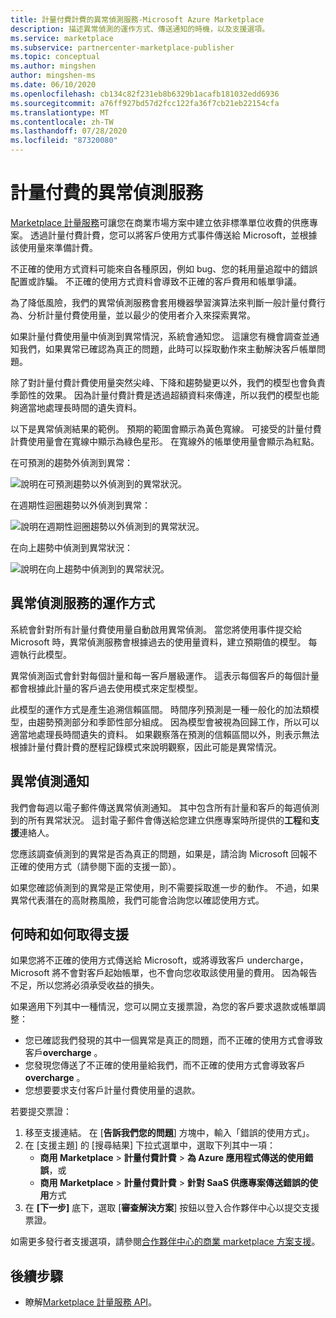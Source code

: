 ```yaml
---
title: 計量付費計費的異常偵測服務-Microsoft Azure Marketplace
description: 描述異常偵測的運作方式、傳送通知的時機，以及支援選項。
ms.service: marketplace
ms.subservice: partnercenter-marketplace-publisher
ms.topic: conceptual
ms.author: mingshen
author: mingshen-ms
ms.date: 06/10/2020
ms.openlocfilehash: cb134c82f231eb8b6329b1acafb181032edd6936
ms.sourcegitcommit: a76ff927bd57d2fcc122fa36f7cb21eb22154cfa
ms.translationtype: MT
ms.contentlocale: zh-TW
ms.lasthandoff: 07/28/2020
ms.locfileid: "87320080"
---
```

# <a name="anomaly-detection-service-for-metered-billing"></a>計量付費的異常偵測服務

[Marketplace 計量服務](marketplace-metering-service-apis-faq.md)可讓您在商業市場方案中建立依非標準單位收費的供應專案。 透過計量付費計費，您可以將客戶使用方式事件傳送給 Microsoft，並根據該使用量來準備計費。

不正確的使用方式資料可能來自各種原因，例如 bug、您的耗用量追蹤中的錯誤配置或詐騙。 不正確的使用方式資料會導致不正確的客戶費用和帳單爭議。

為了降低風險，我們的異常偵測服務會套用機器學習演算法來判斷一般計量付費行為、分析計量付費使用量，並以最少的使用者介入來探索異常。

如果計量付費使用量中偵測到異常情況，系統會通知您。 這讓您有機會調查並通知我們，如果異常已確認為真正的問題，此時可以採取動作來主動解決客戶帳單問題。

除了對計量付費計費使用量突然尖峰、下降和趨勢變更以外，我們的模型也會負責季節性的效果。 因為計量付費計費是透過超額資料來傳達，所以我們的模型也能夠適當地處理長時間的遺失資料。

以下是異常偵測結果的範例。 預期的範圍會顯示為黃色寬線。 可接受的計量付費計費使用量會在寬線中顯示為綠色星形。 在寬線外的帳單使用量會顯示為紅點。  

在可預測的趨勢外偵測到異常：

![說明在可預測趨勢以外偵測到的異常狀況。](media/anomaly-1.png)

在週期性迴圈趨勢以外偵測到異常：

![說明在週期性迴圈趨勢以外偵測到的異常狀況。](media/anomaly-2.png)

在向上趨勢中偵測到異常狀況：

![說明在向上趨勢中偵測到的異常狀況。](media/anomaly-3.png)

## <a name="how-anomaly-detection-service-works"></a>異常偵測服務的運作方式

系統會針對所有計量付費使用量自動啟用異常偵測。 當您將使用事件提交給 Microsoft 時，異常偵測服務會根據過去的使用量資料，建立預期值的模型。 每週執行此模型。

異常偵測函式會針對每個計量和每一客戶層級運作。 這表示每個客戶的每個計量都會根據此計量的客戶過去使用模式來定型模型。

此模型的運作方式是產生追溯信賴區間。 時間序列預測是一種一般化的加法類模型，由趨勢預測部分和季節性部分組成。 因為模型會被視為回歸工作，所以可以適當地處理長時間遺失的資料。 如果觀察落在預測的信賴區間以外，則表示無法根據計量付費計費的歷程記錄模式來說明觀察，因此可能是異常情況。

## <a name="anomaly-detection-notification"></a>異常偵測通知

我們會每週以電子郵件傳送異常偵測通知。 其中包含所有計量和客戶的每週偵測到的所有異常狀況。 這封電子郵件會傳送給您建立供應專案時所提供的**工程**和**支援**連絡人。

您應該調查偵測到的異常是否為真正的問題，如果是，請洽詢 Microsoft 回報不正確的使用方式（請參閱下面的支援一節）。

如果您確認偵測到的異常是正常使用，則不需要採取進一步的動作。 不過，如果異常代表潛在的高財務風險，我們可能會洽詢您以確認使用方式。  

## <a name="when-and-how-to-get-support"></a>何時和如何取得支援

如果您將不正確的使用方式傳送給 Microsoft，或將導致客戶 undercharge，Microsoft 將不會對客戶起始帳單，也不會向您收取該使用量的費用。 因為報告不足，所以您將必須承受收益的損失。

如果適用下列其中一種情況，您可以開立支援票證，為您的客戶要求退款或帳單調整：

- 您已確認我們發現的其中一個異常是真正的問題，而不正確的使用方式會導致客戶**overcharge** 。
- 您發現您傳送了不正確的使用量給我們，而不正確的使用方式會導致客戶**overcharge** 。
- 您想要要求支付客戶計量付費使用量的退款。

若要提交票證：

1. 移至支援連結。 在 [**告訴我們您的問題**] 方塊中，輸入「錯誤的使用方式」。
2. 在 [支援主題] 的 [搜尋結果] 下拉式選單中，選取下列其中一項：
    - **商用 Marketplace**  > **計量付費計費**  > **為 Azure 應用程式傳送的使用錯誤**，或
    - **商用 Marketplace**  > **計量付費計費**  > **針對 SaaS 供應專案傳送錯誤的使用**方式
3. 在 **[下一步]** 底下，選取 [**審查解決方案**] 按鈕以登入合作夥伴中心以提交支援票證。

如需更多發行者支援選項，請參閱[合作夥伴中心的商業 marketplace 方案支援](support.md)。

## <a name="next-step"></a>後續步驟

- 瞭解[Marketplace 計量服務 API](marketplace-metering-service-apis.md)。
